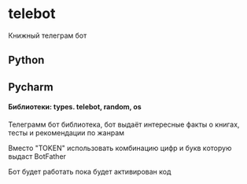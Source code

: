 # telebot
Книжный телеграм бот 
## Python ##

## Pycharm ##

#### Библиотеки: types. telebot, random, os ####

Телеграмм бот библиотека, бот выдаёт интересные факты о книгах, тесты и рекомендации по жанрам 

Вместо "TOKEN" использовать комбинацию цифр и букв которую выдаст BotFather

Бот будет работать пока будет активирован код 
